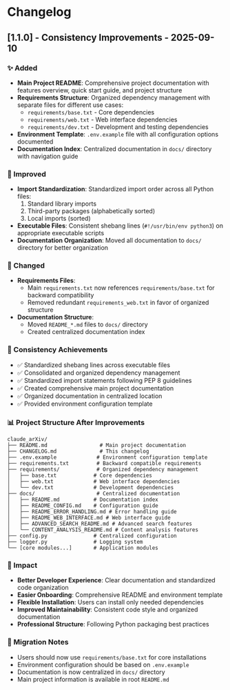 # Changelog

## [1.1.0] - Consistency Improvements - 2025-09-10

### ✨ Added
- **Main Project README**: Comprehensive project documentation with features overview, quick start guide, and project structure
- **Requirements Structure**: Organized dependency management with separate files for different use cases:
  - `requirements/base.txt` - Core dependencies
  - `requirements/web.txt` - Web interface dependencies  
  - `requirements/dev.txt` - Development and testing dependencies
- **Environment Template**: `.env.example` file with all configuration options documented
- **Documentation Index**: Centralized documentation in `docs/` directory with navigation guide

### 🔧 Improved
- **Import Standardization**: Standardized import order across all Python files:
  1. Standard library imports
  2. Third-party packages (alphabetically sorted)
  3. Local imports (sorted)
- **Executable Files**: Consistent shebang lines (`#!/usr/bin/env python3`) on appropriate executable scripts
- **Documentation Organization**: Moved all documentation to `docs/` directory for better organization

### 📁 Changed
- **Requirements Files**: 
  - Main `requirements.txt` now references `requirements/base.txt` for backward compatibility
  - Removed redundant `requirements_web.txt` in favor of organized structure
- **Documentation Structure**:
  - Moved `README_*.md` files to `docs/` directory
  - Created centralized documentation index

### 🎯 Consistency Achievements
- ✅ Standardized shebang lines across executable files
- ✅ Consolidated and organized dependency management
- ✅ Standardized import statements following PEP 8 guidelines
- ✅ Created comprehensive main project documentation
- ✅ Organized documentation in centralized location
- ✅ Provided environment configuration template

### 📊 Project Structure After Improvements
```
claude_arXiv/
├── README.md                 # Main project documentation
├── CHANGELOG.md              # This changelog
├── .env.example             # Environment configuration template
├── requirements.txt         # Backward compatible requirements
├── requirements/            # Organized dependency management
│   ├── base.txt            # Core dependencies
│   ├── web.txt             # Web interface dependencies
│   └── dev.txt             # Development dependencies
├── docs/                    # Centralized documentation
│   ├── README.md           # Documentation index
│   ├── README_CONFIG.md    # Configuration guide
│   ├── README_ERROR_HANDLING.md # Error handling guide
│   ├── README_WEB_INTERFACE.md # Web interface guide
│   ├── ADVANCED_SEARCH_README.md # Advanced search features
│   └── CONTENT_ANALYSIS_README.md # Content analysis features
├── config.py               # Centralized configuration
├── logger.py               # Logging system
└── [core modules...]       # Application modules
```

### 🚀 Impact
- **Better Developer Experience**: Clear documentation and standardized code organization
- **Easier Onboarding**: Comprehensive README and environment template
- **Flexible Installation**: Users can install only needed dependencies
- **Improved Maintainability**: Consistent code style and organized documentation
- **Professional Structure**: Following Python packaging best practices

### 🔄 Migration Notes
- Users should now use `requirements/base.txt` for core installations
- Environment configuration should be based on `.env.example`
- Documentation is now centralized in `docs/` directory
- Main project information is available in root `README.md`